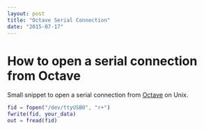 ```yaml
---
layout: post
title: "Octave Serial Connection"
date: "2015-07-17"
---
```

# How to open a serial connection from Octave
Small snippet to open a serial connection from [Octave][Octave] on Unix.

```MATLAB
fid = fopen("/dev/ttyUSB0", "r+")
fwrite(fid, your_data)
out = fread(fid)
```
[Octave]: http://www.gnu.org/software/octave/
